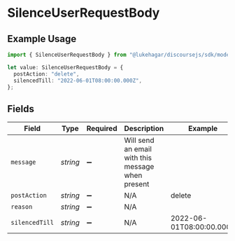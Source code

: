# SilenceUserRequestBody

## Example Usage

```typescript
import { SilenceUserRequestBody } from "@lukehagar/discoursejs/sdk/models/operations";

let value: SilenceUserRequestBody = {
  postAction: "delete",
  silencedTill: "2022-06-01T08:00:00.000Z",
};
```

## Fields

| Field                                             | Type                                              | Required                                          | Description                                       | Example                                           |
| ------------------------------------------------- | ------------------------------------------------- | ------------------------------------------------- | ------------------------------------------------- | ------------------------------------------------- |
| `message`                                         | *string*                                          | :heavy_minus_sign:                                | Will send an email with this message when present |                                                   |
| `postAction`                                      | *string*                                          | :heavy_minus_sign:                                | N/A                                               | delete                                            |
| `reason`                                          | *string*                                          | :heavy_minus_sign:                                | N/A                                               |                                                   |
| `silencedTill`                                    | *string*                                          | :heavy_minus_sign:                                | N/A                                               | 2022-06-01T08:00:00.000Z                          |